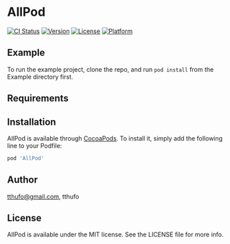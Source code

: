 # AllPod

[![CI Status](https://img.shields.io/travis/tthufo@gmail.com/AllPod.svg?style=flat)](https://travis-ci.org/tthufo@gmail.com/AllPod)
[![Version](https://img.shields.io/cocoapods/v/AllPod.svg?style=flat)](https://cocoapods.org/pods/AllPod)
[![License](https://img.shields.io/cocoapods/l/AllPod.svg?style=flat)](https://cocoapods.org/pods/AllPod)
[![Platform](https://img.shields.io/cocoapods/p/AllPod.svg?style=flat)](https://cocoapods.org/pods/AllPod)

## Example

To run the example project, clone the repo, and run `pod install` from the Example directory first.

## Requirements

## Installation

AllPod is available through [CocoaPods](https://cocoapods.org). To install
it, simply add the following line to your Podfile:

```ruby
pod 'AllPod'
```

## Author

tthufo@gmail.com, tthufo

## License

AllPod is available under the MIT license. See the LICENSE file for more info.
